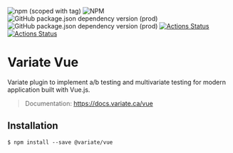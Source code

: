 ![npm (scoped with tag)](https://img.shields.io/npm/v/@variate/vue/latest?color=%234EC723)
![NPM](https://img.shields.io/npm/l/@variate/vue)
![GitHub package.json dependency version (prod)](https://img.shields.io/github/package-json/dependency-version/VariateApp/variate-vue/@variate/engine)
![GitHub package.json dependency version (prod)](https://img.shields.io/github/package-json/dependency-version/VariateApp/variate-vue/vue)
[![Actions Status](https://github.com/VariateApp/variate-vue/workflows/Build/badge.svg)](https://github.com/VariateApp/variate-vue/actions)
[![Actions Status](https://github.com/VariateApp/variate-vue/workflows/Publish/badge.svg)](https://github.com/VariateApp/variate-vue/actions)

# Variate Vue

Variate plugin to implement a/b testing and multivariate testing for modern application built with Vue.js.

> Documentation: https://docs.variate.ca/vue

## Installation

```
$ npm install --save @variate/vue
```
